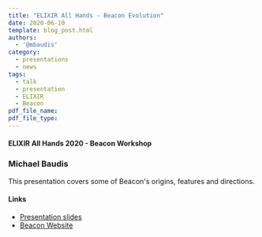 ```yaml
---
title: "ELIXIR All Hands - Beacon Evolution"
date: 2020-06-10
template: blog_post.html 
authors:
  - '@mbaudis'
category:
  - presentations
  - news
tags:
  - talk
  - presentation
  - ELIXIR
  - Beacon
pdf_file_name:
pdf_file_type:
---
```



#### ELIXIR All Hands 2020 - Beacon Workshop
### Michael Baudis

This presentation covers some of Beacon's
origins, features and directions.

#### Links

* [Presentation slides](http://info.baudisgroup.org/pdf/2020-06-10___Michael-Baudis__Beacon-evolution__ELIXIR-All-Hands-slides.pdf)
* [Beacon Website](http://beacon-project.io)
